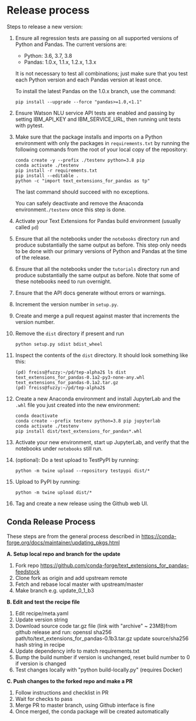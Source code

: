 
# Release process

Steps to release a new version:

1. Ensure all regression tests are passing on all supported versions of Python
   and Pandas. The current versions are:
   * Python: 3.6, 3.7, 3.8
   * Pandas: 1.0.x, 1.1.x, 1.2.x, 1.3.x
   
   It is not necessary to test all combinations; just make sure that you test
   each Python version and each Pandas version at least once.
   
   To install the latest Pandas on the 1.0.x branch, use the command:
   ```
   pip install --upgrade --force "pandas>=1.0,<1.1"
   ```
   
1. Ensure Watson NLU service API tests are enabled and passing by setting 
   IBM_API_KEY and IBM_SERVICE_URL, then running unit tests with pytest.

1. Make sure that the package installs and imports on a Python environment with 
   only the packages in `requirements.txt` by running the following commands 
   from the root of your local copy of the repository:
   ```
   conda create -y --prefix ./testenv python=3.8 pip
   conda activate ./testenv
   pip install -r requirements.txt
   pip install --editable .
   python -c "import text_extensions_for_pandas as tp"
   ```
   The last command should succeed with no exceptions.
   
   You can safely deactivate and remove the Anaconda environment`./testenv` 
   once this step is done.

1. Activate your Text Extensions for Pandas build environment (usually called 
   `pd`)

1. Ensure that all the notebooks under the `notebooks` directory run and
   produce substantially the same output as before. This step only needs to be
   done with our primary versions of Python and Pandas at the time of the
   release.

1. Ensure that all the notebooks under the `tutorials` directory run and
   produce substantially the same output as before. Note that some of these
   notebooks need to run overnight.

1. Ensure that the API docs generate without errors or warnings.

1. Increment the version number in `setup.py`.

1. Create and merge a pull request against master that increments the version 
   number.

1. Remove the `dist` directory if present and run 
   ```
   python setup.py sdist bdist_wheel
   ```

1. Inspect the contents of the `dist` directory. It should look something like
   this:
   ```
   (pd) freiss@fuzzy:~/pd/tep-alpha2$ ls dist
   text_extensions_for_pandas-0.1a2-py3-none-any.whl
   text_extensions_for_pandas-0.1a2.tar.gz
   (pd) freiss@fuzzy:~/pd/tep-alpha2$ 
   ```   

1. Create a new Anaconda environment and install JupyterLab and the `.whl` file
   you just created into the new environment:

   ```
   conda deactivate
   conda create --prefix testenv python=3.8 pip jupyterlab
   conda activate ./testenv
   pip install dist/text_extensions_for_pandas*.whl
   ```
   
1. Activate your new environment, start up JupyterLab, and verify that the 
   notebooks under `notebooks` still run.

1. (optional): Do a test upload to TestPyPI by running:
   ```
   python -m twine upload --repository testpypi dist/*
   ```
   
1. Upload to PyPI by running:
   ```
   python -m twine upload dist/*
   ```   
   
1. Tag and create a new release using the Github web UI.

## Conda Release Process

These steps are from the general process described in https://conda-forge.org/docs/maintainer/updating_pkgs.html

**A. Setup local repo and branch for the update**

   1. Fork repo https://github.com/conda-forge/text_extensions_for_pandas-feedstock
   2. Clone fork as origin and add upstream remote
   3. Fetch and rebase local master with upstream/master
   4. Make branch e.g. update_0_1_b3

**B. Edit and test the recipe file**
   1. Edit recipe/meta.yaml
   1. Update version string
   1. Download source code tar.gz file (link with "archive" ~ 23MB)from github release and run:
      openssl sha256 path/to/text_extensions_for_pandas-0.1b3.tar.gz
      update source/sha256 hash string in recipe
   1. Update dependency info to match requirements.txt
   1. Bump the build number if version is unchanged, reset build number to 0 if version is changed
   1. Test changes locally with  "python build-locally.py" (requires Docker)

**C. Push changes to the forked repo and make a PR**
   1. Follow instructions and checklist in PR
   1. Wait for checks to pass
   1. Merge PR to master branch, using Github interface is fine
   1. Once merged, the conda package will be created automatically
